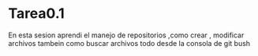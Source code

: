 # Tarea0.1
En esta sesion aprendi el manejo de repositorios ,como crear , modificar archivos tambein como buscar archivos todo desde la consola de git bush 
